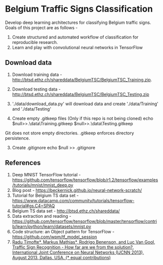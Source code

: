 # Belgium Traffic Signs Classification
Develop deep learning architectures for classifying Belgium traffic signs. Goals of this project are as follows - 
1. Create structured and automated workflow of classification for reproducible research.
2. Learn and play with convolutional neural networks in TensorFlow


## Download data
1. Download training data - http://btsd.ethz.ch/shareddata/BelgiumTSC/BelgiumTSC_Training.zip.
2. Download testing data - http://btsd.ethz.ch/shareddata/BelgiumTSC/BelgiumTSC_Testing.zip
3. './data/download_data.py' will download data and create './data/Training' and './data/Testing'

4. Create empty .gitkeep files (Only if this repo is not being cloned)
echo $null>>.\data\Training\.gitkeep $null>>.\data\Testing\.gitkeep

Git does not store empty directories. .gitkeep enforces directory persistence. 

3. Create .gitignore 
echo $null >> .gitignore

## References

1. Deep MNIST TensorFlow tutorial - https://github.com/tensorflow/tensorflow/blob/r1.2/tensorflow/examples/tutorials/mnist/mnist_deep.py
2. Blog post - https://beckernick.github.io/neural-network-scratch/
3. Tutorial for Belgium TS data set - https://www.datacamp.com/community/tutorials/tensorflow-tutorial#gs.C4=SPAQ
4. Belgium TS data set - http://btsd.ethz.ch/shareddata/
5. Data extraction and reading - https://github.com/tensorflow/tensorflow/blob/master/tensorflow/contrib/learn/python/learn/datasets/mnist.py
6. Code structure: an Object pattern for TensorFlow - https://github.com/wpm/tf_model_session
7. [Radu Timofte*, Markus Mathias*, Rodrigo Benenson, and Luc Van Gool, Traffic Sign Recognition - How far are we from the solution?, International Joint Conference on Neural Networks (IJCNN 2013), August 2013, Dallas, USA. (* equal contributions)](http://btsd.ethz.ch/shareddata/publications/Mathias-IJCNN-2013.pdf)
